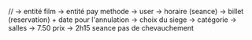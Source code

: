 //
-> entité film
-> entité pay methode
-> user
-> horaire (seance)
-> billet (reservation) + date pour l'annulation -> choix du siege
-> catégorie
-> salles
-> 7.50 prix
-> 2h15 seance pas de chevauchement
